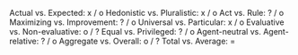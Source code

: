 
Actual vs. Expected:              x / o
Hedonistic vs. Pluralistic:       x / o
Act vs. Rule:                     ? / o
Maximizing vs. Improvement:       ? / o
Universal vs. Particular:         x / o
Evaluative vs. Non-evaluative:    o / ?
Equal vs. Privileged:             ? / o
Agent-neutral vs. Agent-relative: ? / o
Aggregate vs. Overall:            o / ?
Total vs. Average:                =